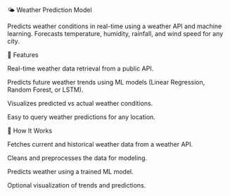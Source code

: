 

🌤️ Weather Prediction Model

Predicts weather conditions in real-time using a weather API and machine learning. Forecasts temperature, humidity, rainfall, and wind speed for any city.

🔹 Features

Real-time weather data retrieval from a public API.

Predicts future weather trends using ML models (Linear Regression, Random Forest, or LSTM).

Visualizes predicted vs actual weather conditions.

Easy to query weather predictions for any location.

🔹 How It Works

Fetches current and historical weather data from a weather API.

Cleans and preprocesses the data for modeling.

Predicts weather using a trained ML model.

Optional visualization of trends and predictions.
